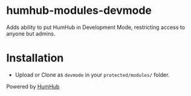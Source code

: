 # humhub-modules-devmode
Adds ability to put HumHub in Development Mode, restricting access to anyone but admins.

# Installation

- Upload or Clone as `devmode` in your `protected/modules/` folder.

Powered by [HumHub](https://humhub.org/)
